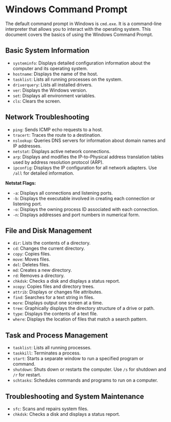 # Windows Command Prompt

The default command prompt in Windows is `cmd.exe`. It is a command-line interpreter that allows you to interact with the operating system. This document covers the basics of using the Windows Command Prompt.

## Basic System Information
* `systeminfo`: Displays detailed configuration information about the computer and its operating system.
* `hostname`: Displays the name of the host.
* `tasklist`: Lists all running processes on the system.
* `driverquery`: Lists all installed drivers.
* `ver`: Displays the Windows version.
* `set`: Displays all environment variables.
* `cls`: Clears the screen.

## Network Troubleshooting
* `ping`: Sends ICMP echo requests to a host.
* `tracert`: Traces the route to a destination.
* `nslookup`: Queries DNS servers for information about domain names and IP addresses.
* `netstat`: Displays active network connections.
* `arp`: Displays and modifies the IP-to-Physical address translation tables used by address resolution protocol (ARP).
* `ipconfig`: Displays the IP configuration for all network adapters. Use `/all` for detailed information.

**Netstat Flags:**
* `-a`: Displays all connections and listening ports.
* `-b`: Displays the executable involved in creating each connection or listening port.
* `-o`: Displays the owning process ID associated with each connection.
* `-n`: Displays addresses and port numbers in numerical form.

## File and Disk Management
* `dir`: Lists the contents of a directory.
* `cd`: Changes the current directory.
* `copy`: Copies files.
* `move`: Moves files.
* `del`: Deletes files.
* `md`: Creates a new directory.
* `rd`: Removes a directory.
* `chkdsk`: Checks a disk and displays a status report.
* `xcopy`: Copies files and directory trees.
* `attrib`: Displays or changes file attributes.
* `find`: Searches for a text string in files.
* `more`: Displays output one screen at a time.
* `tree`: Graphically displays the directory structure of a drive or path.
* `type`: Displays the contents of a text file.
* `where`: Displays the location of files that match a search pattern.

## Task and Process Management
* `tasklist`: Lists all running processes.
* `taskkill`: Terminates a process.
* `start`: Starts a separate window to run a specified program or command.
* `shutdown`: Shuts down or restarts the computer. Use `/s` for shutdown and `/r` for restart.
* `schtasks`: Schedules commands and programs to run on a computer.

## Troubleshooting and System Maintenance
* `sfc`: Scans and repairs system files.
* `chkdsk`: Checks a disk and displays a status report.